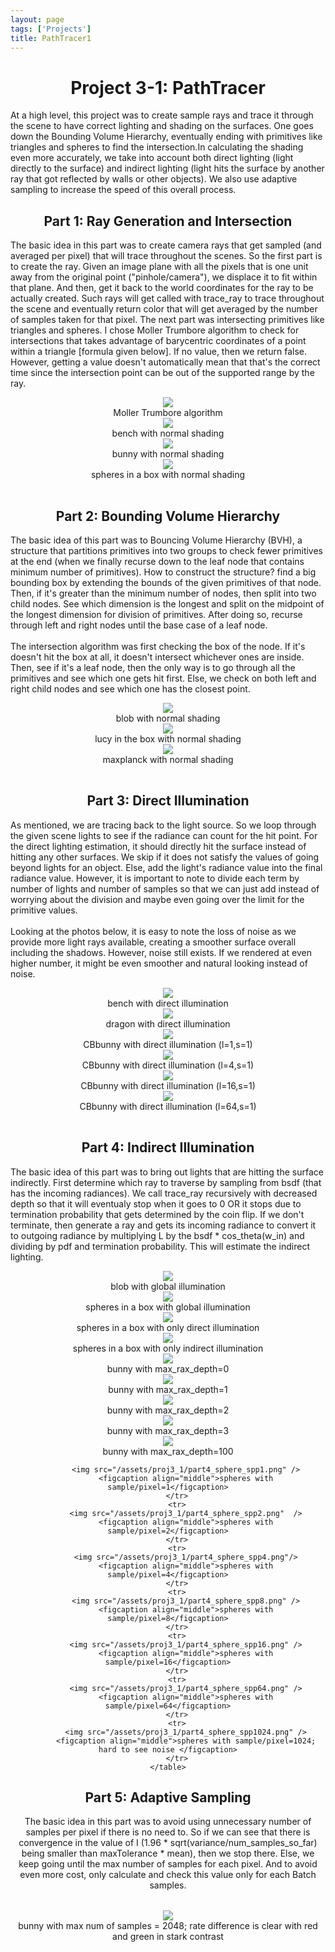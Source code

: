 ```yaml
---
layout: page
tags: ['Projects']
title: PathTracer1
---
```


<h1 align="middle">Project 3-1: PathTracer</h1>


<div>
<p>At a high level, this project was to create sample rays and trace it through the scene to have correct lighting and shading on the surfaces. One goes down the Bounding Volume Hierarchy, eventually ending with primitives like triangles and spheres to find the intersection.In calculating the shading even more accurately, we take into account both direct lighting (light directly to the surface) and indirect lighting (light hits the surface by another ray that got reflected by walls or other objects). We also use adaptive sampling to increase the speed of this overall process. </p>

<h2 align="middle">Part 1: Ray Generation and Intersection</h2>
<p> The basic idea in this part was to create camera rays that get sampled (and averaged per pixel) that will trace throughout the scenes. So the first part is to create the ray. Given an image plane with all the pixels that is one unit away from the original point ("pinhole/camera"), we displace it to fit within that plane. And then, get it back to the world coordinates for the ray to be actually created. Such rays will get called with trace_ray to trace throughout the scene and eventually return color that will get averaged by the number of samples taken for that pixel.
The next part was intersecting primitives like triangles and spheres. I chose Moller Trumbore algorithm to check for intersections that takes advantage of barycentric coordinates of a point within a triangle [formula given below]. If no value, then we return false. However, getting a value doesn't automatically mean that that's the correct time since the intersection point can be out of the supported range by the ray.  </p>
<div align="middle">
  <table style="width=100%">
      <tr>
          <img src="/assets/proj3_1/part1_alg.png" />
          <figcaption align="middle">Moller Trumbore algorithm</figcaption>
      </tr>
      <tr>
          <img src="/assets/proj3_1/part1_bench.png" />
          <figcaption align="middle">bench with normal shading</figcaption>
      </tr>
      <tr>
          <img src="/assets/proj3_1/part1_bunny.png"  />
          <figcaption align="middle">bunny with normal shading</figcaption>
      </tr>
      <tr>
          <img src="/assets/proj3_1/part1_CBspheres_lambertian.png" />
          <figcaption align="middle">spheres in a box with normal shading</figcaption>
      </tr>
  </table>
</div>
<h2 align="middle">Part 2: Bounding Volume Hierarchy</h2>
<p> The basic idea of this part was to Bouncing Volume Hierarchy (BVH), a structure that partitions primitives into two groups to check fewer primitives at the end (when we finally recurse down to the leaf node that contains minimum number of primitives). How to construct the structure? find a big bounding box by extending the bounds of the given primitives of that node. Then, if it's greater than the minimum number of nodes, then split into two child nodes. See which dimension is the longest and split on the midpoint of the longest dimension for division of primitives. After doing so, recurse through left and right nodes until the base case of a leaf node. </br></br> The intersection algorithm was first checking the box of the node. If it's doesn't hit the box at all, it doesn't intersect whichever ones are inside. Then, see if it's a leaf node, then the only way is to go through all the primitives and see which one gets hit first. Else, we check on both left and right child nodes and see which one has the closest point.  </p>
<div align="center">
    <table style="width=100%">
        <tr>
            <img src="/assets/proj3_1/part2_blob.png" />
            <figcaption align="middle">blob with normal shading</figcaption>
        </tr>
        <tr>
            <img src="/assets/proj3_1/part2_CBlucy.png"  />
            <figcaption align="middle">lucy in the box with normal shading</figcaption>
        </tr>
        <tr>
            <img src="/assets/proj3_1/part2_maxplanck.png"  />
            <figcaption align="middle">maxplanck with normal shading</figcaption>
        </tr>
    </table>
</div>
<h2 align="middle">Part 3: Direct Illumination </h2>
<p>  As mentioned, we are tracing back to the light source. So we loop through the given scene lights to see if the radiance can count for the hit point. For the direct lighting estimation, it should directly hit the surface instead of hitting any other surfaces. We skip if it does not satisfy the values of going beyond lights for an object. Else, add the light's radiance value into the final radiance value. However, it is important to note to divide each term by number of lights and number of samples so that we can just add instead of worrying about the division and maybe even going over the limit for the primitive values. </br> </br> Looking at the photos below, it is easy to note the loss of noise as we provide more light rays available, creating a smoother surface overall including the shadows. However, noise still exists. If we rendered at even higher number, it might be even smoother and natural looking instead of noise.   </p>
<div align="center">
    <table style="width=100%">
        <tr>
            <img src="/assets/proj3_1/part3_bench.png" />
            <figcaption align="middle">bench with direct illumination </figcaption>
        </tr>
        <tr>
            <img src="/assets/proj3_1/part3_dragon_64_32.png"  />
            <figcaption align="middle">dragon with direct illumination </figcaption>
        </tr>
        <tr>
            <img src="/assets/proj3_1/part3_CB_4.png"  />
            <figcaption align="middle">CBbunny with direct illumination (l=1,s=1)</figcaption>
        </tr>
        <tr>
            <img src="/assets/proj3_1/part3_CB_4.png" />
            <figcaption align="middle">CBbunny with direct illumination (l=4,s=1)</figcaption>
        </tr>
        <tr>
            <img src="/assets/proj3_1/part3_CB_16.png"  />
            <figcaption align="middle">CBbunny with direct illumination (l=16,s=1)</figcaption>
        </tr>
        <tr>
            <img src="/assets/proj3_1/part3_CB_64.png"  />
            <figcaption align="middle">CBbunny with direct illumination (l=64,s=1)</figcaption>
        </tr>
    </table>
</div>
<h2 align="middle">Part 4: Indirect Illumination </h2>
<p> The basic idea of this part was to bring out lights that are hitting the surface indirectly. First determine which ray to traverse by sampling from bsdf (that has the incoming radiances). We call trace_ray recursively with decreased depth so that it will eventualy stop when it goes to 0 OR it stops due to termination probability that gets determined by the coin flip. If we don't terminate, then generate a ray and gets its incoming radiance to convert it to outgoing radiance by multiplying L by the bsdf * cos_theta(w_in) and dividing by pdf and termination probability. This will estimate the indirect lighting.  </p>
<div align="center">
    <table style="width=100%">
        <tr>
            <img src="/assets/proj3_1/part4_blob(global).png"  />
            <figcaption align="middle">blob with global illumination</figcaption>
        </tr>
        <tr>
            <img src="/assets/proj3_1/part4_spheres(global).png" />
            <figcaption align="middle">spheres in a box with global illumination</figcaption>
        </tr>
        <tr>
            <img src="/assets/proj3_1/part4_spheres_direct.png"  />
            <figcaption align="middle">spheres in a box with only direct illumination</figcaption>
        </tr>
        <tr>
            <img src="/assets/proj3_1/part4_spheres_indirect.png" />
            <figcaption align="middle">spheres in a box with only indirect illumination</figcaption>
        </tr>
        <tr>
            <img src="/assets/proj3_1/part4_bunny_max0.png"  />
            <figcaption align="middle">bunny with max_rax_depth=0</figcaption>
        </tr>
        <tr>
            <img src="/assets/proj3_1/part4_bunny_max1.png" />
            <figcaption align="middle">bunny with max_rax_depth=1</figcaption>
        </tr>
        <tr>
            <img src="/assets/proj3_1/part4_bunny_max2.png"  />
            <figcaption align="middle">bunny with max_rax_depth=2</figcaption>
        </tr>
        <tr>
            <img src="/assets/proj3_1/part4_bunny_max3.png"  />
            <figcaption align="middle">bunny with max_rax_depth=3</figcaption>
        </tr>
        <tr>
            <img src="/assets/proj3_1/part4_bunny_max100.png"  />
            <figcaption align="middle">bunny with max_rax_depth=100</figcaption>
        </tr>
        <tr>

            <img src="/assets/proj3_1/part4_sphere_spp1.png" />
            <figcaption align="middle">spheres with sample/pixel=1</figcaption>
        </tr>
        <tr>
            <img src="/assets/proj3_1/part4_sphere_spp2.png"  />
            <figcaption align="middle">spheres with sample/pixel=2</figcaption>
        </tr>
        <tr>
            <img src="/assets/proj3_1/part4_sphere_spp4.png"/>
            <figcaption align="middle">spheres with sample/pixel=4</figcaption>
        </tr>
        <tr>
            <img src="/assets/proj3_1/part4_sphere_spp8.png" />
            <figcaption align="middle">spheres with sample/pixel=8</figcaption>
        </tr>
        <tr>
            <img src="/assets/proj3_1/part4_sphere_spp16.png" />
            <figcaption align="middle">spheres with sample/pixel=16</figcaption>
        </tr>
        <tr>
            <img src="/assets/proj3_1/part4_sphere_spp64.png" />
            <figcaption align="middle">spheres with sample/pixel=64</figcaption>
        </tr>
        <tr>
            <img src="/assets/proj3_1/part4_sphere_spp1024.png" />
            <figcaption align="middle">spheres with sample/pixel=1024; hard to see noise </figcaption>
        </tr>
    </table>
</div>
<h2 align="middle">Part 5: Adaptive Sampling </h2>
<p> The basic idea in this part was to avoid using unnecessary number of samples per pixel if there is no need to. So if we can see that there is convergence in the value of I (1.96 * sqrt(variance/num_samples_so_far) being smaller than maxTolerance * mean), then we stop there. Else, we keep going until the max number of samples for each pixel. And to avoid even more cost, only calculate and check this value only for each Batch samples.  </p>
<div align="center">
    <table style="width=100%">
        <tr>
            <img src="/assets/proj3_1/part5_bunny_rate.png"/>
            <figcaption align="middle">bunny with max num of samples = 2048; rate difference is clear with red and green in stark contrast</figcaption>
        </tr>
    </table>
</div>
</div>